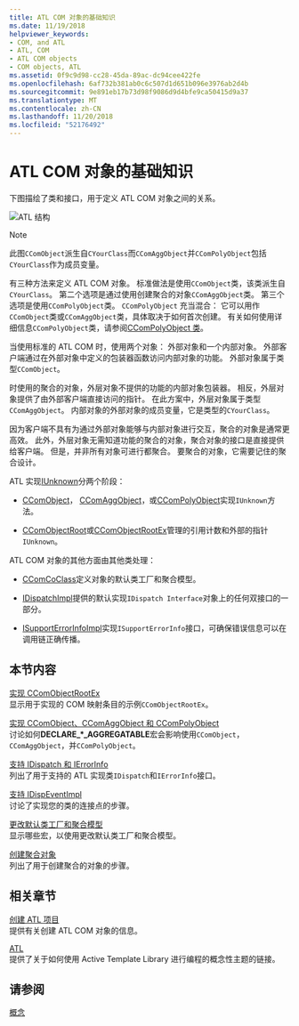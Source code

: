 ```yaml
---
title: ATL COM 对象的基础知识
ms.date: 11/19/2018
helpviewer_keywords:
- COM, and ATL
- ATL, COM
- ATL COM objects
- COM objects, ATL
ms.assetid: 0f9c9d98-cc28-45da-89ac-dc94cee422fe
ms.openlocfilehash: 6af732b381ab0c6c507d1d651b096e3976ab2d4b
ms.sourcegitcommit: 9e891eb17b73d98f9086d9d4bfe9ca50415d9a37
ms.translationtype: MT
ms.contentlocale: zh-CN
ms.lasthandoff: 11/20/2018
ms.locfileid: "52176492"
---
```

# <a name="fundamentals-of-atl-com-objects"></a>ATL COM 对象的基础知识

下图描绘了类和接口，用于定义 ATL COM 对象之间的关系。

![ATL 结构](../atl/media/vc307y1.gif "ATL 结构")

> [!NOTE]
>  此图`CComObject`派生自`CYourClass`而`CComAggObject`并`CComPolyObject`包括`CYourClass`作为成员变量。

有三种方法来定义 ATL COM 对象。 标准做法是使用`CComObject`类，该类派生自`CYourClass`。 第二个选项是通过使用创建聚合的对象`CComAggObject`类。 第三个选项是使用`CComPolyObject`类。 `CComPolyObject` 充当混合： 它可以用作`CComObject`类或`CComAggObject`类，具体取决于如何首次创建。 有关如何使用详细信息`CComPolyObject`类，请参阅[CComPolyObject 类](../atl/reference/ccompolyobject-class.md)。

当使用标准的 ATL COM 时，使用两个对象： 外部对象和一个内部对象。 外部客户端通过在外部对象中定义的包装器函数访问内部对象的功能。 外部对象属于类型`CComObject`。

时使用的聚合的对象，外层对象不提供的功能的内部对象包装器。 相反，外层对象提供了由外部客户端直接访问的指针。 在此方案中，外层对象属于类型`CComAggObject`。 内部对象的外部对象的成员变量，它是类型的`CYourClass`。

因为客户端不具有为通过外部对象能够与内部对象进行交互，聚合的对象是通常更高效。 此外，外层对象无需知道功能的聚合的对象，聚合对象的接口是直接提供给客户端。 但是，并非所有对象可进行都聚合。 要聚合的对象，它需要记住的聚合设计。

ATL 实现[IUnknown](/windows/desktop/api/unknwn/nn-unknwn-iunknown)分两个阶段：

- [CComObject](../atl/reference/ccomobject-class.md)， [CComAggObject](../atl/reference/ccomaggobject-class.md)，或[CComPolyObject](../atl/reference/ccompolyobject-class.md)实现`IUnknown`方法。

- [CComObjectRoot](../atl/reference/ccomobjectroot-class.md)或[CComObjectRootEx](../atl/reference/ccomobjectrootex-class.md)管理的引用计数和外部的指针`IUnknown`。

ATL COM 对象的其他方面由其他类处理：

- [CComCoClass](../atl/reference/ccomcoclass-class.md)定义对象的默认类工厂和聚合模型。

- [IDispatchImpl](../atl/reference/idispatchimpl-class.md)提供的默认实现`IDispatch Interface`对象上的任何双接口的一部分。

- [ISupportErrorInfoImpl](../atl/reference/isupporterrorinfoimpl-class.md)实现`ISupportErrorInfo`接口，可确保错误信息可以在调用链正确传播。

## <a name="in-this-section"></a>本节内容

[实现 CComObjectRootEx](../atl/implementing-ccomobjectrootex.md)<br/>
显示用于实现的 COM 映射条目的示例`CComObjectRootEx`。

[实现 CComObject、CComAggObject 和 CComPolyObject](../atl/implementing-ccomobject-ccomaggobject-and-ccompolyobject.md)<br/>
讨论如何**DECLARE_\*_AGGREGATABLE**宏会影响使用`CComObject`， `CComAggObject`，并`CComPolyObject`。

[支持 IDispatch 和 IErrorInfo](../atl/supporting-idispatch-and-ierrorinfo.md)<br/>
列出了用于支持的 ATL 实现类`IDispatch`和`IErrorInfo`接口。

[支持 IDispEventImpl](../atl/supporting-idispeventimpl.md)<br/>
讨论了实现您的类的连接点的步骤。

[更改默认类工厂和聚合模型](../atl/changing-the-default-class-factory-and-aggregation-model.md)<br/>
显示哪些宏，以使用更改默认类工厂和聚合模型。

[创建聚合对象](../atl/creating-an-aggregated-object.md)<br/>
列出了用于创建聚合的对象的步骤。

## <a name="related-sections"></a>相关章节

[创建 ATL 项目](../atl/reference/creating-an-atl-project.md)<br/>
提供有关创建 ATL COM 对象的信息。

[ATL](../atl/active-template-library-atl-concepts.md)<br/>
提供了关于如何使用 Active Template Library 进行编程的概念性主题的链接。

## <a name="see-also"></a>请参阅

[概念](../atl/active-template-library-atl-concepts.md)

